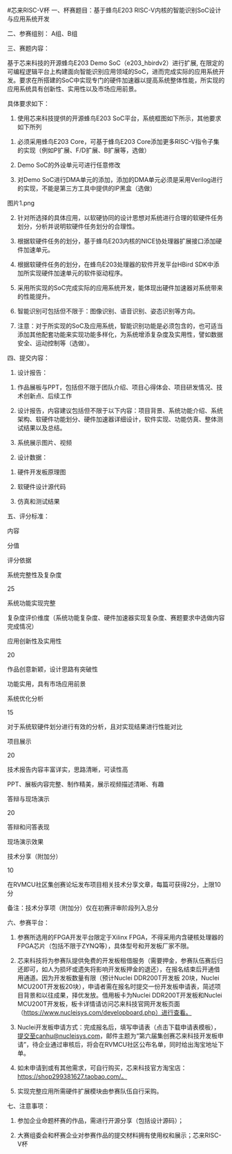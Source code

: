 #芯来RISC-V杯
一、杯赛题目：基于蜂鸟E203 RISC-V内核的智能识别SoC设计与应用系统开发

二、参赛组别： A组、B组

三、赛题内容：

基于芯来科技的开源蜂鸟E203 Demo SoC（e203_hbirdv2）进行扩展, 在限定的可编程逻辑平台上构建面向智能识别应用领域的SoC，进而完成实际的应用系统开发。要求在所搭建的SoC中实现专门的硬件加速器以提高系统整体性能，所实现的应用系统具有创新性、实用性以及市场应用前景。

具体要求如下：

1. 使用芯来科技提供的开源蜂鸟E203 SoC平台，系统框图如下所示，其他要求如下所列

1) 必须采用蜂鸟E203 Core，可基于蜂鸟E203 Core添加更多RISC-V指令子集的实现（例如P扩展、F/D扩展、B扩展等，选做）

2) Demo SoC的外设单元可进行任意修改

3) 对Demo SoC进行DMA单元的添加，添加的DMA单元必须是采用Verilog进行的实现，不能是第三方工具中提供的IP黑盒（选做）

图片1.png

2. 针对所选择的具体应用，以软硬协同的设计思想对系统进行合理的软硬件任务划分，分析并说明软硬件任务划分的合理性。

3. 根据软硬件任务的划分，基于蜂鸟E203内核的NICE协处理器扩展接口添加硬件加速单元。

4. 根据软硬件任务的划分，在蜂鸟E203处理器的软件开发平台HBird SDK中添加所实现硬件加速单元的软件驱动程序。

5. 采用所实现的SoC完成实际的应用系统开发，能体现出硬件加速器对系统带来的性能提升。

6. 智能识别可包括但不限于：图像识别、语音识别、姿态识别等方向。

7. 注意：对于所实现的SoC及应用系统，智能识别功能是必须包含的，也可适当添加其他配套功能来实现功能多样化，为系统增添复杂度及实用性，譬如数据安全、运动控制等（选做）。

四、提交内容：

1. 设计报告：

1) 作品展板与PPT，包括但不限于团队介绍、项目心得体会、项目研发情况、技术创新点、后续工作

2) 设计报告，内容建议包括但不限于以下内容：项目背景、系统功能介绍、系统架构、软硬件功能划分、硬件加速器详细设计，软件实现、功能仿真、整体测试结果以及总结。

3) 系统展示图片、视频

2. 设计数据：

1) 硬件开发板原理图

2) 软硬件设计源代码

3) 仿真和测试结果

五、评分标准：

内容

分值

评分依据

系统完整性及复杂度

25

系统功能实现完整

复杂度评价维度（系统功能复杂度、硬件加速器实现复杂度、赛题要求中选做内容完成情况）

应用创新性及实用性

20

作品创意新颖，设计思路有突破性

功能实用，具有市场应用前景

系统优化分析

15

对于系统软硬件划分进行有效的分析，且对实现结果进行性能对比

项目展示

20

技术报告内容丰富详实，思路清晰，可读性高

PPT、展板内容完整、制作精美，展示视频描述清晰、有趣

答辩与现场演示

20

答辩和问答表现

现场演示效果

技术分享（附加分）

10

在RVMCU社区集创赛论坛发布项目相关技术分享文章，每篇可获得2分，上限10分

备注：技术分享项（附加分）仅在初赛评审阶段列入总分


六、参赛平台：

1. 参赛所选用的FPGA开发平台限定于Xilinx FPGA，不得采用内含硬核处理器的FPGA芯片（包括不限于ZYNQ等），具体型号和开发板厂家不限。

2. 芯来科技将为参赛队提供免费的开发板租借服务（需要押金，参赛队伍赛后归还即可，如人为损坏或遗失将影响开发板押金的退还），在报名结束后开通借用通道。因为开发板数量有限（预计Nuclei DDR200T开发板 20块，Nuclei MCU200T开发板20块），申请者需在报名时提交一份开发板申请表，简述项目背景和以往成果，择优发放。借用板卡为Nuclei DDR200T开发板和Nuclei MCU200T开发板，板卡详情请访问芯来科技官网开发板页面（https://www.nucleisys.com/developboard.php）进行查看。

3. Nuclei开发板申请方式：完成报名后，填写申请表（点击下载申请表模板），提交至canhu@nucleisys.com，邮件主题为“第六届集创赛芯来科技开发板申请”，待企业通过审核后，将会在RVMCU社区公布名单，同时给出淘宝地址下单。

4. 如未申请到或有其他需求，可自行购买，芯来科技官方淘宝店：https://shop299381627.taobao.com/。

5. 实现完整应用所需硬件扩展模块由参赛队伍自行采购。



七、注意事项：

1. 参加企业命题杯赛的作品，需进行开源分享（包括设计源码）；

2. 大赛组委会和杯赛企业对参赛作品的提交材料拥有使用权和展示；芯来RISC-V杯
